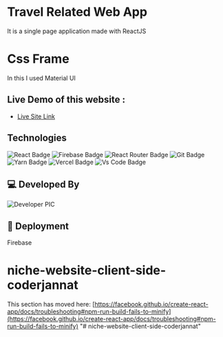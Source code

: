 # Travel Related Web App

It is a single page application made with ReactJS

# Css Frame 
In this I used Material UI

## Live Demo of this website :

- [Live Site Link](https://fullstack-pro12-by-coderjannat.web.app/)

## Technologies

![React Badge](https://img.shields.io/badge/React-20232A?style=for-the-badge&logo=react&logoColor=61DAFB)
![Firebase Badge](https://img.shields.io/badge/Firebase-FFCB2B?style=for-the-badge&logo=firebase&logoColor=white)
![React Router Badge](https://img.shields.io/badge/React_Router-CA4245?style=for-the-badge&logo=react-router&logoColor=white)
![Git Badge](https://img.shields.io/badge/git-f34f29?style=for-the-badge&logo=git&logoColor=white)
![Yarn Badge](https://img.shields.io/badge/yarn-0078D6?style=for-the-badge&logo=yarn&logoColor=white)
![Vercel Badge](https://img.shields.io/badge/vercel-000?style=for-the-badge&logo=vercel&logoColor=white)
![Vs Code Badge](https://img.shields.io/badge/Visual_Studio_Code-0078D6?style=for-the-badge&logo=visualstudiocode&logoColor=white)

## 💻 Developed By

![Developer PIC](https://avatars.githubusercontent.com/u/80195995?s=96&v=4)

## 🚀 Deployment

  Firebase


# niche-website-client-side-coderjannat




This section has moved here: [https://facebook.github.io/create-react-app/docs/troubleshooting#npm-run-build-fails-to-minify](https://facebook.github.io/create-react-app/docs/troubleshooting#npm-run-build-fails-to-minify)
"# niche-website-client-side-coderjannat" 
